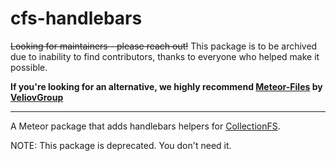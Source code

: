 cfs-handlebars
=========================

~~Looking for maintainers - please reach out!~~
This package is to be archived due to inability to find contributors, thanks to everyone who helped make it possible.

**If you're looking for an alternative, we highly recommend [Meteor-Files](https://github.com/VeliovGroup/Meteor-Files) by [VeliovGroup](https://github.com/VeliovGroup)**

---

A Meteor package that adds handlebars helpers for [CollectionFS](https://github.com/CollectionFS/Meteor-CollectionFS).

NOTE: This package is deprecated. You don't need it.
